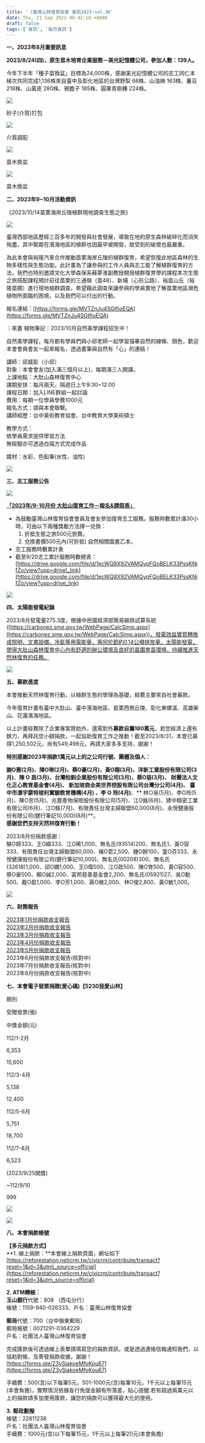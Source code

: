 ```yaml
---
title: '《臺灣山林復育協會 會訊2023-vol.9》'
date: Thu, 21 Sep 2023 08:42:10 +0000
draft: false
tags: ['會訊', '每月會訊']
---
```


**一、2023年8月重要訊息**

**2023/8/24(四)，原生苗木培育企業服務－美光記憶體公司，參加人數：139人。**

今年下半年「種子苗換盆」目標為24,000株，感謝美光記憶體公司的志工同仁本梯次共同完成1,136株來自臺中及彰化地區的台灣野梨 66株、山油麻 163株、薯豆 218株、山黃皮 280株、鴉膽子 185株、圓果青剛櫟 224株。

![](https://www.reforestation.tw/wp-content/uploads/2023/09/370491744_6568344896582761_3048144011511281943_n-1024x768.jpg)

砂子(介質)打包

![](https://www.reforestation.tw/wp-content/uploads/2023/09/370490203_6568345626582688_8129537346057003442_n-1024x768.jpg)

介質調配

![](https://www.reforestation.tw/wp-content/uploads/2023/09/370519788_6568343806582870_5180907776754611412_n-1024x768.jpg)

苗木換盆

![](https://www.reforestation.tw/wp-content/uploads/2023/09/370488224_6568343533249564_2538904994104283206_n-1024x768.jpg)

苗木換盆

**二、2023年9~10月活動資訊**

《2023/10/14苗栗海岸丘陵植群現地調查生態之旅》

![](https://www.reforestation.tw/wp-content/uploads/2023/09/改名_20231014苗栗三通嶺_工作區域-1-1-1024x527.jpg)

臺灣西部地區歷經三百多年的開發與社會發展，導致在地的原生森林破碎化而消失殆盡，其中緊鄰在濱海地區的植群也因最早被開發，故受到的破壞也最嚴重。

為此本會與裕隆汽車合作推動苗栗海岸丘陵的植群復育，希望恢復此地區森林的生物多樣性與生態功能。此計畫為了讓參與的工作人員與志工能了解植群復育的方法，我們也特別邀請文化大學森保系蘇夢淮副教授開授植群復育學的課程本次生態之旅搭配課程預計前往苗栗的三通嶺（苗48）、新埔（心形公路）、裕苗山丘（裕隆苗圃）進行現地植群調查。希望藉此調查來讓參與的學員實地了解苗栗地區瀕危植物所面臨的困境，以及我們可以付出的行動。

報名連結：[https://forms.gle/MVTZnJu4SGtfioEQA](https://forms.gle/MVTZnJu4SGtfioEQA)

｜來畫 植物筆記｜2023/10月自然美學課程招生中！

自然美學課程，每月都有學員們與小邱老師一起學習描摹自然的線條、顏色，歡迎本會會員會友一起來報名，透過畫筆與自然有「心」的連結！

講師：邱威彰（小邱）  
對象：本會會友(加入滿三個月以上)，每期滿三人開課。  
上課地點：大肚山森林復育中心  
課期安排：每月兩天，隔週日上午9:30~12:00  
課程日期：加入LINE群組一起討論  
費用：每期一位學員學費1000元  
報名方式：請與本會聯繫。  
講師經歷：台中美術教育協會、台中教育大學美術碩士

教學方式：  
依學員需求提供學習方法  
無經驗亦可透過白描方式完成作品

媒材：水彩、色鉛筆(水性、油性)

![](https://www.reforestation.tw/wp-content/uploads/2023/09/LINE_ALBUM_2023819-課堂記錄_230830_11-1-1024x440.jpg)

**三、志工服務公告**

![](https://www.reforestation.tw/wp-content/uploads/2023/09/10月志工月曆1-1024x752.jpg)

**[「2023年/9-10月份 大肚山復育工作－報名&請假表」](https://forms.gle/ctzkUMnjbrUgQSFP6)**

*   為鼓勵臺灣山林復育協會會員及會友參加復育志工服務。服務時數累計滿30小時，可由以下兩種獎勵方法擇一兌換：
    1.  折抵生態之旅500元旅費。
    2.  兌換書價500元內(可折抵) 自然相關圖書乙本。
*   志工服務時數累計表
*   截至9/20志工累計服務時數總表：  
    [https://drive.google.com/file/d/1ecWQ8X92VAMQypFQoBELK33PssKNifZo/view?usp=drive\_link](https://drive.google.com/file/d/1ecWQ8X92VAMQypFQoBELK33PssKNifZo/view?usp=drive_link)

![](https://www.reforestation.tw/wp-content/uploads/2023/09/截至0920-340x1024.jpg)

**四、太陽能發電紀錄**

2023/8月發電量275.3度，根據中民國經濟部簡易碳排試算系統([https://carbonez.sme.gov.tw/WebPage/CalcSimp.aspx](https://carbonez.sme.gov.tw/WebPage/CalcSimp.aspx))，發電效益實質轉換成照明、文書設備、冷氣等用電能量，等同於節約0.14公噸排放量。太陽能發電，使得大肚山森林復育中心內有舒適的辦公環境及良好的苗圃育苗環境，持續推進天然林復育的任務。

![](https://www.reforestation.tw/wp-content/uploads/2023/09/太陽能-1024x464.jpg)

**五、募款進度**

本會推動天然林復育行動，以植群生態的學理為基礎，經費主要來自社會募款。

今年復育計畫有臺中大肚山、臺中濱海地區、苗栗西側丘陵、彰化東螺溪、高雄柴山、花蓮濱海地區。

以上計畫經費除了企業專案贊助外，還需對外**募款自籌180萬元**，若您經濟上還有餘力，再拜託您小額捐款，一起協助復育工作之推動！截至2023/8/31，本會已募得1,250,502元，尚有549,498元，再請大家多多支持，謝謝！

**特別感謝2023年捐款1萬元以上的之公司行號、團體及個人：**

**謝O惠(2月)、陳O琳(2月)、蔡O豪(2月)、黃O賜(3月)、洋新工業股份有限公司(3月)**、**陳 O 昌(3月)、台灣柏釧企業股份有限公司(3月)、蔡O慈(3月)、 財團法人文化正心教育基金會(4月)、 新加坡商全美世界控股有限公司台灣分公司(4月)、 臺中市澴宇蒙特梭利實驗教育機構(4月) 、李 O 玲(4月)**、** 林○泉(5月)、李O玲(5月)、陳O忠(5月)、兆豐產物保險股份有限公司(5月)、江O銘(6月)、建中精密工業有限公司(6月)、江O銘(7月)、有限責任台灣主婦聯盟60,000(8月)、永悅健康股份有限公司(健行筆記10,000)(8月)**。  
**感謝您們支持天然林復育行動！**

2023/8月份捐款感謝：  
駱O婷333、王O緯333、江O晞1,000、無名氏(93514)200、無名氏1、黃O容333、有限責任台灣主婦聯盟60,000、褚O君2,500、鍾O餘100、童O芬333、永悅健康股份有限公司(健行筆記10,000)、無名氏(00208)300、無名氏(32618)1,000、邱O嫻1,000、王O偉500、江O政500、陳O育500、黃O容500、蔡O豪500、賴O誠2,000、富邦慈善基金會2,200、無名氏(05921)27、吳O勳500、戴O盈1,000、李O芳1,000、蔣O微2,000、林O俊2,800、黃O敏1,000。

![](https://www.reforestation.tw/wp-content/uploads/2023/09/180萬一般捐款-2-1024x985.jpg)

**六、財務報告**

[2023年1月份捐款收支報告](https://www.reforestation.tw/?p=16145)  
[2023年2月份捐款收支報告](https://www.reforestation.tw/?p=16148)  
[2023年3月份捐款收支報告](https://www.reforestation.tw/?p=17237)  
[2023年4月份捐款收支報告](https://www.reforestation.tw/?p=18435)  
[2023年5月份捐款收支報告](https://www.reforestation.tw/?p=18610)  
2023年6月份捐款收支報告(核對中)  
2023年7月份捐款收支報告(核對中)  
2023年8月份捐款收支報告(核對中)

**七、本會電子發票捐贈(愛心碼)【5230我愛山林】**

期別

受贈發票(張)

中獎金額(元)

112/1-2月

6,353

15,600

112/3-4月

5,138

12,400

112/5-6月

5,751

18,700

112/7-8月

6,523

(2023/9/25開獎)

~112/9/10

999

![](https://www.reforestation.tw/wp-content/uploads/2023/09/發票曲線圖.jpg)

![](https://www.reforestation.tw/wp-content/uploads/2023/09/5230發票圖-1-909x1024.jpg)

**八、本會捐款帳號**

**【多元捐款方式】**  
**1\. 線上捐款：**本會線上捐款頁面，網址如下  
[https://reforestation.neticrm.tw/civicrm/contribute/transact?reset=1&id=3&utm\_source=official](https://reforestation.neticrm.tw/civicrm/contribute/transact?reset=1&id=3&utm_source=official)  
  
**2\. ATM轉帳：**  
**玉山銀行**代號：808 （西屯分行）  
帳號：1159-940-026333、戶名：臺灣山林復育協會  
  
**郵局**代號：700（台中嶺東郵局）  
郵局帳號：0021291-0364229  
戶名：社團法人臺灣山林復育協會

完成匯款後可透過線上表單請填寫您的捐款資訊，或是透過連絡信箱通知我們，以協助對帳，及寄發捐款收據，謝謝！  
[https://forms.gle/Z3ySiakoeMfoKou67](https://forms.gle/Z3ySiakoeMfoKou67)

手續費：500(含)以下每筆5元，501-1000元(含)每筆10元，1千元以上每筆15元(本會負擔)，實際情況依據各行免提金額有所落差，貼心提醒:若有超過兩萬元以上的捐款請多加使用匯款，讓您的捐款可以獲得最大化的使用。

**3.** **郵政劃撥**  
帳號：22811238  
戶名：社團法人臺灣山林復育協會  
手續費：1000元(含)以下每筆15元，1千元以上每筆20元(本會負擔)